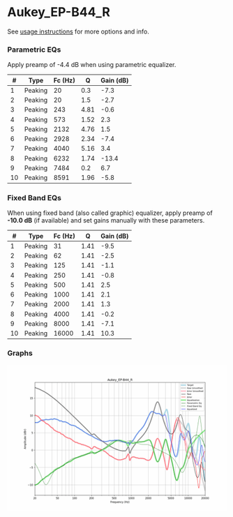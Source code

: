 # Aukey_EP-B44_R
See [usage instructions](https://github.com/jaakkopasanen/AutoEq#usage) for more options and info.

### Parametric EQs
Apply preamp of -4.4 dB when using parametric equalizer.

|   # | Type    |   Fc (Hz) |    Q |   Gain (dB) |
|-----|---------|-----------|------|-------------|
|   1 | Peaking |        20 | 0.3  |        -7.3 |
|   2 | Peaking |        20 | 1.5  |        -2.7 |
|   3 | Peaking |       243 | 4.81 |        -0.6 |
|   4 | Peaking |       573 | 1.52 |         2.3 |
|   5 | Peaking |      2132 | 4.76 |         1.5 |
|   6 | Peaking |      2928 | 2.34 |        -7.4 |
|   7 | Peaking |      4040 | 5.16 |         3.4 |
|   8 | Peaking |      6232 | 1.74 |       -13.4 |
|   9 | Peaking |      7484 | 0.2  |         6.7 |
|  10 | Peaking |      8591 | 1.96 |        -5.8 |

### Fixed Band EQs
When using fixed band (also called graphic) equalizer, apply preamp of **-10.0 dB** (if available) and set gains manually with these parameters.

|   # | Type    |   Fc (Hz) |    Q |   Gain (dB) |
|-----|---------|-----------|------|-------------|
|   1 | Peaking |        31 | 1.41 |        -9.5 |
|   2 | Peaking |        62 | 1.41 |        -2.5 |
|   3 | Peaking |       125 | 1.41 |        -1.1 |
|   4 | Peaking |       250 | 1.41 |        -0.8 |
|   5 | Peaking |       500 | 1.41 |         2.5 |
|   6 | Peaking |      1000 | 1.41 |         2.1 |
|   7 | Peaking |      2000 | 1.41 |         1.3 |
|   8 | Peaking |      4000 | 1.41 |        -0.2 |
|   9 | Peaking |      8000 | 1.41 |        -7.1 |
|  10 | Peaking |     16000 | 1.41 |        10.3 |

### Graphs
![](./Aukey_EP-B44_R.png)
